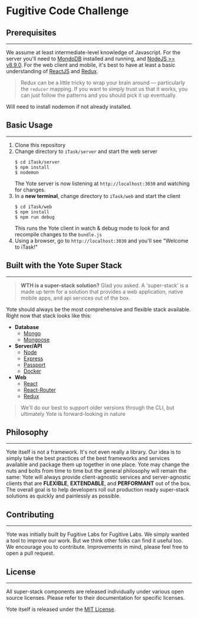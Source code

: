 # Fugitive Code Challenge 

## Prerequisites
****

We assume at least intermediate-level knowledge of Javascript. For the server you'll need to [MondoDB](https://docs.mongodb.com/master/tutorial/install-mongodb-on-os-x/?_ga=1.204328082.326616756.1489430903) installed and running, and [NodeJS >= v8.9.0](https://nodejs.org/en/). For the web client and mobile, it's best to have at least a basic understanding of [ReactJS](https://reactjs.com/) and [Redux](https://redux.js.org/).  
> Redux can be a little tricky to wrap your brain around &mdash; particularly the `reducer` mapping. If you want to simply trust us that it works, you can just follow the patterns and you should pick it up eventually.  

Will need to install nodemon if not already installed. 

## Basic Usage
****
1. Clone this repository
1. Change directory to `iTask/server` and start the web server
    ```
    $ cd iTask/server
    $ npm install
    $ nodemon
    ```    
    The Yote server is now listening at `http://localhost:3030` and watching for changes.   
1. In a **new terminal**, change directory to `iTask/web` and start the client
    ```
    $ cd iTask/web
    $ npm install 
    $ npm run debug
    ```
    This runs the Yote client in watch & debug mode to look for and recompile changes to the `bundle.js`
1. Using a browser, go to `http://localhost:3030` and you'll see "Welcome to iTask!"



## Built with the Yote Super Stack
****  

> **WTH is a super-stack solution?**  Glad you asked.  A 'super-stack' is a made up term for a solution that provides a web application, native mobile apps, and api services out of the box.

Yote should always be the most comprehensive and flexible stack available. Right now that stack looks like this:

- **Database**
  * [Mongo](http://www.mongodb.org/)
  * [Mongoose](http://mongoosejs.com/)
- **Server/API**
  * [Node](https://nodejs.org/)
  * [Express](http://expressjs.com/)
  * [Passport](http://passportjs.org/)
  * [Docker](https://www.docker.com/)
- **Web**
  * [React](https://reactjs.com/)
  * [React-Router](https://reacttraining.com/react-router/)
  * [Redux](https://redux.js.org/)


> We'll do our best to support older versions through the CLI, but ultimately Yote is forward-looking in nature



## Philosophy
****

Yote itself is not a framework. It's not even really a library. Our idea is to simply take the best practices of the best frameworks and services available and package them up together in one place. Yote may change the nuts and bolts from time to time but the general philosophy will remain the same: Yote will always provide client-agnostic services and server-agnostic clients that are **FLEXIBLE**, **EXTENDABLE**, and **PERFORMANT** out of the box.  The overall goal is to help developers roll out production ready super-stack solutions as quickly and painlessly as possible.  






## Contributing
****

Yote was initially built by Fugitive Labs for Fugitive Labs. We simply wanted a tool to improve our work. But we think other folks can find it useful too.  We encourage you to contribute. Improvements in mind, please feel free to open a pull request.


## License
****

All super-stack components are released individually under various open source licenses.  Please refer to their documentation for specific licenses.

Yote itself is released under the [MIT License](http://www.opensource.org/licenses/MIT).
